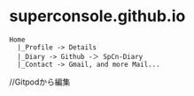 # superconsole.github.io
```
Home
  |_Profile -> Details
  |_Diary -> Github -＞ SpCn-Diary
  |_Contact -> Gmail, and more Mail...
```
//Gitpodから編集